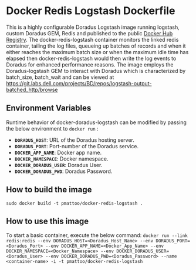 # Docker Redis Logstash Dockerfile

This is a highly configurable Doradus Logstash image running logstash, custom Doradus GEM, Redis and published to the public <a href="https://registry.hub.docker.com/">Docker Hub Registry</a>.  The docker-redis-logstash container monitors the linked redis container, tailing the log files, queueing up batches of records and when it either reaches the maximum batch size or when the maximum idle time has elapsed then docker-redis-logstash would then write the log events to Doradus for enhanced performance reasons. The image employs the Doradus-logstash GEM to interact with Doradus which is characterized by batch_size, batch_wait and can be viewed at https://git.labs.dell.com/projects/BD/repos/logstash-output-batched_http/browse

## Environment Variables

Runtime behavior of docker-doradus-logstash can be modified by passing the below environment to `docker run` :

 * **`DORADUS_HOST`**: URL of the Doradus hosting server. 
 * **`DORADUS_PORT`**: Port-number of the Doradus service. 
 * **`DOCKER_APP_NAME`**: Docker app name. 
 * **`DOCKER_NAMESPACE`**: Docker namespace.  
 * **`DOCKER_DORADUS_USER`**: Doradus User.
 * **`DOCKER_DORADUS_PWD`**: Doradus Password.
 
## How to build the image

`sudo docker build -t pmattoo/docker-redis-logstash .`

## How to use this image

To start a basic container, execute the below command:
`docker run --link redis:redis --env DORADUS_HOST=<Doradus_Host_Name> --env DORADUS_PORT=<Doradus_Port> --env DOCKER_APP_NAME=<Docker_App_Name> --env DOCKER_NAMESPACE=<Docker_Namespace> --env DOCKER_DORADUS_USER=<Doradus_User> --env DOCKER_DORADUS_PWD=<Doradus_Password> --name <container-name> -i -t pmattoo/docker-redis-logstash`